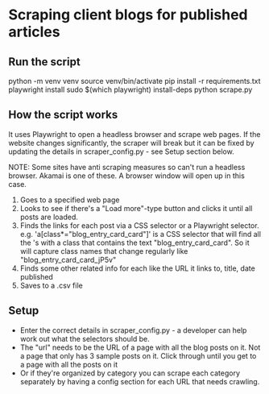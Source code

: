 # Scraping client blogs for published articles

## Run the script

python -m venv venv
source venv/bin/activate
pip install -r requirements.txt
playwright install
sudo $(which playwright) install-deps
python scrape.py

## How the script works

It uses Playwright to open a headless browser and scrape web pages.
If the website changes significantly, the scraper will break but it can be fixed by updating the details in scraper_config.py - see Setup section below.

NOTE: Some sites have anti scraping measures so can't run a headless browser. Akamai is one of these. A browser window will open up in this case.

1. Goes to a specified web page
2. Looks to see if there's a "Load more"-type button and clicks it until all posts are loaded.
3. Finds the <a> links for each post via a CSS selector or a Playwright selector.
   e.g. 'a[class*="blog_entry_card_card"]' is a CSS selector that will find all the <a>'s with a class that contains the text "blog_entry_card_card". So it will capture class names that change regularly like "blog_entry_card_card_jP5v"
4. Finds some other related info for each <a> like the URL it links to, title, date published
5. Saves to a .csv file

## Setup

- Enter the correct details in scraper_config.py - a developer can help work out what the selectors should be.
- The "url" needs to be the URL of a page with all the blog posts on it. Not a page that only has 3 sample posts on it. Click through until you get to a page with all the posts on it
- Or if they're organized by category you can scrape each category separately by having a config section for each URL that needs crawling.
